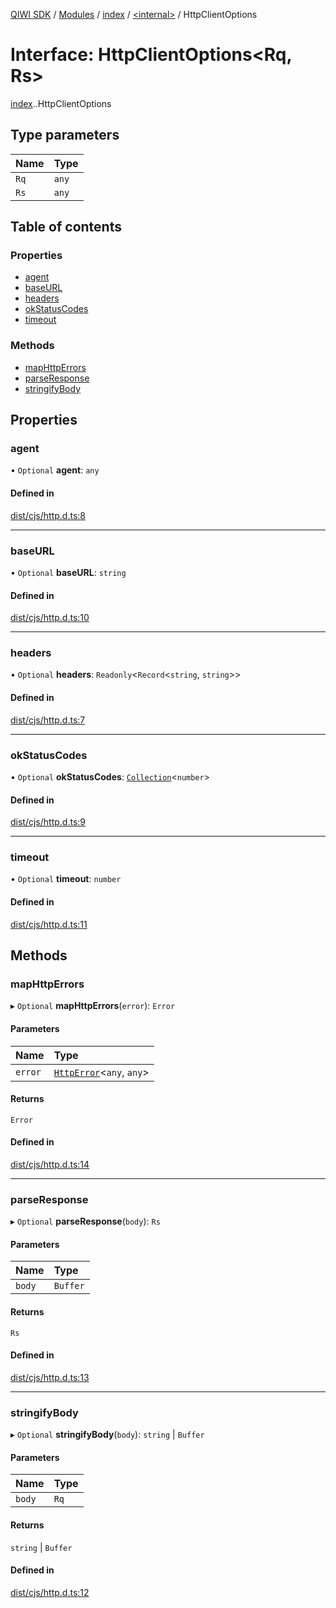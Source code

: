 [QIWI SDK](../README.md) / [Modules](../modules.md) / [index](../modules/index.md) / [<internal\>](../modules/index._internal_.md) / HttpClientOptions

# Interface: HttpClientOptions<Rq, Rs\>

[index](../modules/index.md).[<internal>](../modules/index._internal_.md).HttpClientOptions

## Type parameters

| Name | Type |
| :------ | :------ |
| `Rq` | `any` |
| `Rs` | `any` |

## Table of contents

### Properties

- [agent](index._internal_.HttpClientOptions.md#agent)
- [baseURL](index._internal_.HttpClientOptions.md#baseurl)
- [headers](index._internal_.HttpClientOptions.md#headers)
- [okStatusCodes](index._internal_.HttpClientOptions.md#okstatuscodes)
- [timeout](index._internal_.HttpClientOptions.md#timeout)

### Methods

- [mapHttpErrors](index._internal_.HttpClientOptions.md#maphttperrors)
- [parseResponse](index._internal_.HttpClientOptions.md#parseresponse)
- [stringifyBody](index._internal_.HttpClientOptions.md#stringifybody)

## Properties

### agent

• `Optional` **agent**: `any`

#### Defined in

[dist/cjs/http.d.ts:8](https://github.com/AlexXanderGrib/node-qiwi-sdk/blob/87e5174/dist/cjs/http.d.ts#L8)

___

### baseURL

• `Optional` **baseURL**: `string`

#### Defined in

[dist/cjs/http.d.ts:10](https://github.com/AlexXanderGrib/node-qiwi-sdk/blob/87e5174/dist/cjs/http.d.ts#L10)

___

### headers

• `Optional` **headers**: `Readonly`<`Record`<`string`, `string`\>\>

#### Defined in

[dist/cjs/http.d.ts:7](https://github.com/AlexXanderGrib/node-qiwi-sdk/blob/87e5174/dist/cjs/http.d.ts#L7)

___

### okStatusCodes

• `Optional` **okStatusCodes**: [`Collection`](../modules/index.QIWI.md#collection)<`number`\>

#### Defined in

[dist/cjs/http.d.ts:9](https://github.com/AlexXanderGrib/node-qiwi-sdk/blob/87e5174/dist/cjs/http.d.ts#L9)

___

### timeout

• `Optional` **timeout**: `number`

#### Defined in

[dist/cjs/http.d.ts:11](https://github.com/AlexXanderGrib/node-qiwi-sdk/blob/87e5174/dist/cjs/http.d.ts#L11)

## Methods

### mapHttpErrors

▸ `Optional` **mapHttpErrors**(`error`): `Error`

#### Parameters

| Name | Type |
| :------ | :------ |
| `error` | [`HttpError`](../classes/index._internal_.HttpError.md)<`any`, `any`\> |

#### Returns

`Error`

#### Defined in

[dist/cjs/http.d.ts:14](https://github.com/AlexXanderGrib/node-qiwi-sdk/blob/87e5174/dist/cjs/http.d.ts#L14)

___

### parseResponse

▸ `Optional` **parseResponse**(`body`): `Rs`

#### Parameters

| Name | Type |
| :------ | :------ |
| `body` | `Buffer` |

#### Returns

`Rs`

#### Defined in

[dist/cjs/http.d.ts:13](https://github.com/AlexXanderGrib/node-qiwi-sdk/blob/87e5174/dist/cjs/http.d.ts#L13)

___

### stringifyBody

▸ `Optional` **stringifyBody**(`body`): `string` \| `Buffer`

#### Parameters

| Name | Type |
| :------ | :------ |
| `body` | `Rq` |

#### Returns

`string` \| `Buffer`

#### Defined in

[dist/cjs/http.d.ts:12](https://github.com/AlexXanderGrib/node-qiwi-sdk/blob/87e5174/dist/cjs/http.d.ts#L12)
